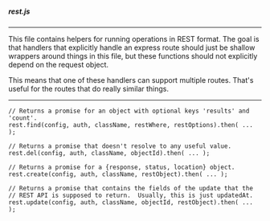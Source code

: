 ##### rest.js

---

This file contains helpers for running operations in REST format.  The goal is that handlers that explicitly handle an express route should just be shallow wrappers around things in this file, but these functions should not explicitly depend on the request object.

This means that one of these handlers can support multiple routes. That's useful for the routes that do really similar things.

---

```
// Returns a promise for an object with optional keys 'results' and 'count'.
rest.find(config, auth, className, restWhere, restOptions).then( ... );

// Returns a promise that doesn't resolve to any useful value.
rest.del(config, auth, className, objectId).then( ... );

// Returns a promise for a {response, status, location} object.
rest.create(config, auth, className, restObject).then( ... );

// Returns a promise that contains the fields of the update that the
// REST API is supposed to return.  Usually, this is just updatedAt.
rest.update(config, auth, className, objectId, restObject).then( ... );
```